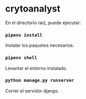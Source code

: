 # crytoanalyst

En el directorio raiz, puede ejecutar:

### `pipenv install`
Instalar los paquetes necesarios.

### `pipenv shell`
Levantar el entorno instalado.

### `python manage.py runserver`
Correr el servidor django.

